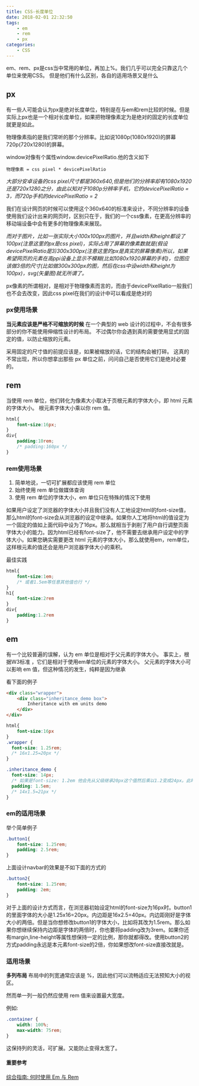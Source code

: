 ```yaml
---
title: CSS-长度单位
date: 2018-02-01 22:32:50
tags:
    - em
    - rem
    - px
categories:
    - CSS
---
```


em、rem、px是css当中常用的单位，再加上%。我们几乎可以完全只靠这几个单位来使用CSS。
但是他们有什么区别，各自的适用场景又是什么
<!--more-->

## px

有一些人可能会认为px是绝对长度单位，特别是在与em和rem比较的时候。但是实际上px也是一个相对长度单位，如果把物理像素定为是绝对的固定的长度单位就更是如此。

物理像素指的是我们常听的那个分辨率。比如说1080p(1080x1920)的屏幕720p(720x1280)的屏幕。

window对像有个属性window.devicePixelRatio.他的含义如下
```
物理像素 = css pixel * devicePixelRatio
```

*大部分安卓设备的css pixel尺寸都是360x640,但是他们的分辨率却有1080x1920还是720x1280之分，由此以知对于1080p分辨率手机，它的devicePixelRatio = 3，而720p手机的devicePixelRatio = 2*

我们在设计网页的时候可以使用这个360x640的标准来设计，不同分辨率的设备使用我们设计出来的网页时，区别只在于，我们的一个css像素，在更高分辨率的移动端设备中会有更多的物理像素来展现。

*而对于图片，比如一张实际大小100x100px的图片，并且width和height都设了100px(注意这里的px是css pixel)，实际占用了屏幕的像素数就是(假设devicePixelRatio是3)300x300px(注意这里的px是真实的屏幕像素)所以，如果希望网页的元素在高ppi设备上显示不模糊(比如1080x1920屏幕的手机)，位图应该做3倍的尺寸(比如做300x300px的图，然后在css中设width和height为100px)，svg(矢量图)就无所谓了。*

px像素的所谓相对，是相对于物理像素而言的，而由于devicePixelRatio一般我们也不会去改变，因此css pixel在我们的设计中可以看成是绝对的

### px使用场景
**当元素应该是严格不可缩放的时候**
在一个典型的 web 设计的过程中，不会有很多部分的你不能使用伸缩性设计的布局。 不过偶尔你会遇到真的需要使用显式的固定的值，以防止缩放的元素。

采用固定的尺寸值的前提应该是，如果被缩放的话，它的结构会被打碎。 这真的不常出现，所以你想拿出那些 px 单位之前，问问自己是否使用它们是绝对必要的。

## rem

当使用 rem 单位，他们转化为像素大小取决于页根元素的字体大小，即 html 元素的字体大小。 根元素字体大小乘以你 rem 值。
```css
html{
    font-size:16px;
}
div{
    padding:10rem;
    /* padding:160px */
}
```
### rem使用场景
1. 简单地说，一切可扩展都应该使用 rem 单位
2. 始终使用 rem 单位做媒体查询
3. 使用 rem 单位的字体大小，em 单位只在特殊的情况下使用

如果用户设定了浏览器的字体大小并且我们没有人工地设定html的font-size值，那么html的font-size会从浏览器的设定中继承。如果你人工地将html的值设定为一个固定的值如上面代码中设为了16px。那么就相当于剥削了用户自行调整页面字体大小的能力。因为html已经有font-size了，他不需要去继承用户设定中的字体大小。如果您确实需要更改 html 元素的字体大小，那么就使用em，rem单位，这样根元素的值还会是用户浏览器字体大小的乘积。

最佳实践
```css
html{
    font-size:1em;
    /* 或者1.5em等任意其他值也行 */
}
h1{
    font-size:2rem
}
div{
    padding:1.2rem
}
```

## em
有一个比较普遍的误解，认为 em 单位是相对于父元素的字体大小。 事实上，根据W3标准 ，它们是相对于使用em单位的元素的字体大小。
父元素的字体大小可以影响 em 值，但这种情况的发生，纯粹是因为继承

看下面的例子
```html
<div class="wrapper">
    <div class="inheritance_demo box">
        Inheritance with em units demo
    </div>
</div>
```
```css
html{
    font-size:16px
}
.wrapper {
  font-size: 1.25rem;
  /* 16x1.25=20px */
}

.inheritance_demo {
  font-size: 14px;
  /* 如果是font-size: 1.2em 他会先从父级继承20px这个值然后乘以1.2变成24px。此时下面的padding会变成1.5x24=36px*/
  padding: 1.5em;
  /* 14x1.5=21px */
}
```

### em的适用场景

举个简单例子
```css
.button1{
    font-size: 1.25rem;
    padding: 2.5rem;
}
```
上面设计navbar的效果是不如下面的方式的
```css
.button2{
    font-size: 1.25rem;
    padding: 2em;
}
```
对于上面的设计方式而言，在浏览器初始设定html的font-size为16px时。button1的里面字体的大小是1.25x16=20px。内边距是16x2.5=40px。内边距刚好是字体大小的两倍。但是当你想修改button1的字体大小，比如将其改为1.5rem。那么如果你想继续保持内边距是字体的两倍时，你也要将padding改为3rem。如果你还有margin,line-height等属性想保持一定的比例，那你就都得改。使用button2的方式padding永远是本元素font-size的2倍，你如果想改font-size直接改就是。

### 适用场景
**多列布局**
布局中的列宽通常应该是 %，因此他们可以流畅适应无法预知大小的视区。

然而单一列一般仍然应使用 rem 值来设置最大宽度。

例如:
```css
.container {
    width: 100%;
    max-width: 75rem;
}
```
这保持列的灵活，可扩展。又能防止变得太宽了。

#### 重要参考
[综合指南: 何时使用 Em 与 Rem](https://webdesign.tutsplus.com/zh-hans/tutorials/comprehensive-guide-when-to-use-em-vs-rem--cms-23984)